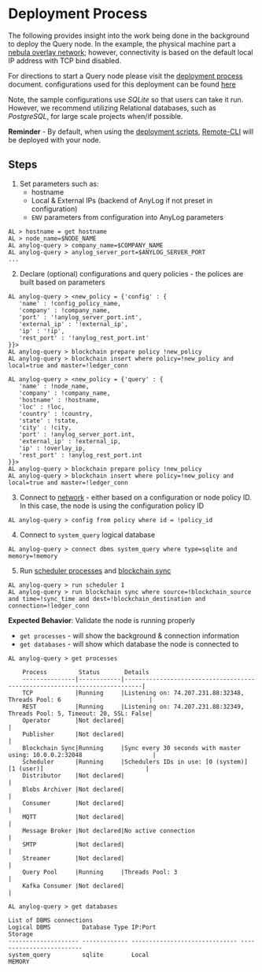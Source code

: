 # Deployment Process
The following provides insight into the work being done in the background to deploy the Query node. 
In the example, the physical machine part a [nebula overlay network](../Networking%20&%20Security/nebula.md); however, 
connectivity is based on the default local IP address with TCP bind disabled. 

For directions to start a Query node please visit the [deployment process](../Docker/deploying_node.md) document.
configurations used for this deployment can be found [here](https://raw.githubusercontent.com/AnyLog-co/deployments/master/docker-compose/anylog-query-remote-cli/anylog_configs.env)   

Note, the sample configurations use _SQLite_ so that users can take it run. However, we recommend utilizing Relational 
databases, such as _PostgreSQL_, for large scale projects when/if possible.

**Reminder** - By default, when using the [deployment scripts](https://github.com/AnyLog-co/deployments), [Remote-CLI](../Support/Remote-CLI.md)
will be deployed with your node. 

## Steps
1. Set parameters such as:
   * hostname
   * Local & External IPs (backend of AnyLog if not preset in configuration)
   * `ENV` parameters from configuration into AnyLog parameters  
```anylog
AL > hostname = get hostname
AL > node_name=$NODE_NAME
AL anylog-query > company_name=$COMPANY_NAME
AL anylog-query > anylog_server_port=$ANYLOG_SERVER_PORT
...
```

2. Declare (optional) configurations and query policies - the polices are built based on parameters
```anylog
AL anylog-query > <new_policy = {'config' : {
   'name' : !config_policy_name,
   'company' : !company_name,
   'port' : '!anylog_server_port.int',
   'external_ip' : '!external_ip',
   'ip' : '!ip',
   'rest_port' : '!anylog_rest_port.int'
}}>
AL anylog-query > blockchain prepare policy !new_policy
AL anylog-query > blockchain insert where policy=!new_policy and local=true and master=!ledger_conn

AL anylog-query > <new_policy = {'query' : {
   'name' : !node_name,
   'company' : !company_name,
   'hostname' : !hostname,
   'loc' : !loc,
   'country' : !country,
   'state' : !state,
   'city' : !city,
   'port' : !anylog_server_port.int,
   'external_ip' : !external_ip,
   'ip' : !overlay_ip,
   'rest_port' : !anylog_rest_port.int
}}>
AL anylog-query > blockchain prepare policy !new_policy
AL anylog-query > blockchain insert where policy=!new_policy and local=true and master=!ledger_conn
```

3. Connect to [network](../../network%20configuration.md) - either based on a configuration or node policy ID. In this case, 
the node is using the configuration policy ID
```anylog  
AL anylog-query > config from policy where id = !policy_id
```
 
4. Connect to `system_query` logical database 
```anylog
AL anylog-query > connect dbms system_query where type=sqlite and memory=!memory
```

5. Run [scheduler processes](../../background%20processes.md#scheduler-process) and [blockchain sync](../../background%20processes.md#blockchain-synchronizer)
```anylog
AL anylog-query > run scheduler 1
AL anylog-query > run blockchain sync where source=!blockchain_source and time=!sync_time and dest=!blockchain_destination and connection=!ledger_conn
```

**Expected Behavior**: Validate the node is running properly
* `get processes` - will show the background & connection information
* `get databases` - will show which database the node is connected to
```anylog
AL anylog-query > get processes 

    Process         Status       Details                                                                     
    ---------------|------------|---------------------------------------------------------------------------|
    TCP            |Running     |Listening on: 74.207.231.88:32348, Threads Pool: 6                         |
    REST           |Running     |Listening on: 74.207.231.88:32349, Threads Pool: 5, Timeout: 20, SSL: False|
    Operator       |Not declared|                                                                           |
    Publisher      |Not declared|                                                                           |
    Blockchain Sync|Running     |Sync every 30 seconds with master using: 10.0.0.2:32048                    |
    Scheduler      |Running     |Schedulers IDs in use: [0 (system)] [1 (user)]                             |
    Distributor    |Not declared|                                                                           |
    Blobs Archiver |Not declared|                                                                           |
    Consumer       |Not declared|                                                                           |
    MQTT           |Not declared|                                                                           |
    Message Broker |Not declared|No active connection                                                       |
    SMTP           |Not declared|                                                                           |
    Streamer       |Not declared|                                                                           |
    Query Pool     |Running     |Threads Pool: 3                                                            |
    Kafka Consumer |Not declared|                                                                           |

AL anylog-query > get databases 

List of DBMS connections
Logical DBMS         Database Type IP:Port                        Storage
-------------------- ------------- ------------------------------ -------------------------
system_query         sqlite        Local                          MEMORY
```

